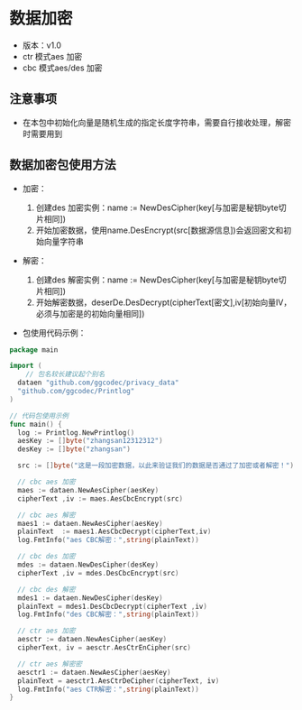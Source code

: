 # 数据加密
- 版本：v1.0
- ctr 模式aes 加密
- cbc 模式aes/des 加密

## 注意事项
- 在本包中初始化向量是随机生成的指定长度字符串，需要自行接收处理，解密时需要用到


## 数据加密包使用方法
- 加密：
    1. 创建des 加密实例：name := NewDesCipher(key[与加密是秘钥byte切片相同])
    2. 开始加密数据，使用name.DesEncrypt(src[数据源信息])会返回密文和初始向量字符串
- 解密：
    1. 创建des 解密实例：name := NewDesCipher(key[与加密是秘钥byte切片相同])
    2. 开始解密数据，deserDe.DesDecrypt(cipherText[密文],iv[初始向量IV，必须与加密是的初始向量相同])
  
- 包使用代码示例：
```go
package main

import (
	// 包名较长建议起个别名
  dataen "github.com/ggcodec/privacy_data"
  "github.com/ggcodec/Printlog"
)

// 代码包使用示例
func main() {
  log := Printlog.NewPrintlog()
  aesKey := []byte("zhangsan12312312")
  desKey := []byte("zhangsan")

  src := []byte("这是一段加密数据，以此来验证我们的数据是否通过了加密或者解密！")

  // cbc aes 加密
  maes := dataen.NewAesCipher(aesKey)
  cipherText ,iv := maes.AesCbcEncrypt(src)

  // cbc aes 解密
  maes1 := dataen.NewAesCipher(aesKey)
  plainText  := maes1.AesCbcDecrypt(cipherText,iv)
  log.FmtInfo("aes CBC解密：",string(plainText))

  // cbc des 加密
  mdes := dataen.NewDesCipher(desKey)
  cipherText ,iv = mdes.DesCbcEncrypt(src)

  // cbc des 解密
  mdes1 := dataen.NewDesCipher(desKey)
  plainText = mdes1.DesCbcDecrypt(cipherText ,iv)
  log.FmtInfo("des CBC解密：",string(plainText))

  // ctr aes 加密
  aesctr := dataen.NewAesCipher(aesKey)
  cipherText, iv = aesctr.AesCtrEnCipher(src)

  // ctr aes 解密密
  aesctr1 := dataen.NewAesCipher(aesKey)
  plainText = aesctr1.AesCtrDeCipher(cipherText, iv)
  log.FmtInfo("aes CTR解密：",string(plainText))
}

```
